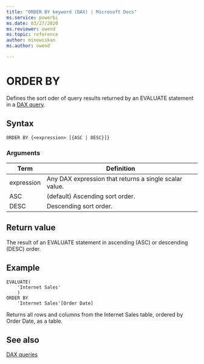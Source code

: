 ```yaml
---
title: "ORDER BY keyword (DAX) | Microsoft Docs"
ms.service: powerbi 
ms.date: 03/27/2020
ms.reviewer: owend
ms.topic: reference
author: minewiskan
ms.author: owend

---
```

# ORDER BY
  
Defines the sort oder of query results returned by an EVALUATE statement in a [DAX query](dax-queries.md).

## Syntax  
  
```dax
ORDER BY {<expression> [{ASC | DESC}]}
```
  
### Arguments
  
|Term|Definition|  
|--------|--------------|  
|expression|Any DAX expression that returns a single scalar value.|  
|ASC|(default) Ascending sort order.|  
|DESC|Descending sort order.|  
  
## Return value

The result of an EVALUATE statement in ascending (ASC) or descending (DESC) order.

## Example

```dax
EVALUATE(
    'Internet Sales'
    )
ORDER BY
    'Internet Sales'[Order Date]
```

Returns all rows and columns from the Internet Sales table, ordered by Order Date, as a table.
  
## See also

[DAX queries](dax-queries.md)